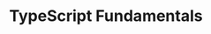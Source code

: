 ---
layout: workshop
title: TypeScript Fundamentals
weight: 3
permalink: "/services/training/2017-05-01-typescript-fundamentals"
redirect_from: "/training/2017-05-01-typescript-fundamentals"
category: Front End
description: Adding strong typing to large JavaScript apps with TypeScript helps reduce
  bugs, and keep developers on the performant and maintainable path. In this course,
  you'll learn everything you need to know to be successful when using TypeScript
  to build web apps with React, Ember.js or Angular 2.
image: "/images/training/2017-05-01-typescript-fundamentals.png"
stages:
- title: Why TypeScript?
  description: 'Adding types to JavaScript in a way that’s convenient requires considerable
    finesse. We’ll walk through how TypeScript’s compiler works, and the benefits
    that teams who use the language will enjoy.

'
  duration: 120
  agenda_items:
  - title: Welcome and Setup
    description: We'll introduce ourselves and meet each other, and ensure everyone
      is properly set up for the course.
    item_type: lecture
    start_time: '9:00'
    duration: 15
  - title: Strange JavaScript & The Benefits of Types
    description: JavaScript has some quirky characteristics that can lead to considerable
      confusion, particularly from those who come from a background using a strongly-typed
      language like C++ or Java.
    item_type: lecture
    start_time: '9:15'
    duration: 30
  - title: Using the TypeScript Compiler
    description: The Typescript compiler is a robust tool for turning your code into
      JavaScript. We’ll look at how the tool is typically used, and the vast array
      of important configuration parameters we can tweak to get just what we need.
    item_type: lecture
    start_time: '9:45'
    duration: 30
  - title: 'EXERCISE: Compiling TypeScript into JavaScript'
    description: We'll use our knowledge of the `tsc` command to compile some TypeScript
      files into appropriate JavaScript code.
    item_type: exercise
    start_time: '10:15'
    duration: 30
  - title: Coffee Break
    description: Coffee Break
    item_type: break
    start_time: '10:45'
    duration: 15
- title: Today's JavaScript is Yesterday's TypeScript
  description: Starting with the ES2015 revision of the JavaScript language standard,
    it has begun to adopt many well-loved features of TypeScript. Because of this,
    it’s common to see some things that the JavaScript community would consider “experimental”
    used widely in TypeScript programs. We’ll look at some of these areas in detail.
  duration: 420
  agenda_items:
  - title: Modules
    description: Modules have been a first class part of TypeScript since before people
      started using them widely in JavaScript. We'll look at how to stitch encapsulated
      and modular pieces of code together, and cover some best practices regarding
      namespaces, named and default exports, and importing.
    item_type: lecture
    start_time: '11:00'
    duration: 30
  - title: 'EXERCISE: Refactor into modules'
    description: Using our best practices for modules, refactor the code for this
      exercise so that it's separated into distinct modules, and more easily unit
      testable.
    item_type: exercise
    start_time: '11:30'
    duration: 30
  - title: Classes and Prototypes
    description: Classes are an important abstraction built on top of JavaScript's
      prototypal inheritance, which reduces the propensity for developers to tread
      into a counterintuitive territory. TypeScript makes heavy use of the concept
      of a JavaScript class and adds some unique features that you won't see in the
      JS world.
    item_type: lecture
    start_time: '12:00'
    duration: 30
  - title: 'EXERCISE: Color picker: class edition'
    description: Implement a color picker using JavaScript classes.
    item_type: exercise
    start_time: '12:30'
    duration: 30
  - title: Lunch
    description: Break for lunch
    item_type: break
    start_time: '13:00'
    duration: 60
  - title: Decorators
    description: 'Decorators allow us to modify and annotate things like classes,
      functions and values in an easy and declarative way. While they''re starting
      to look like promising additions to the JavaScript language spec, you''ll see
      them in TypeScript all the time. '
    item_type: lecture
    start_time: '14:00'
    duration: 30
  - title: 'EXERCISE: Memoized functions'
    description: 'Memoization is a technique that can be used with pure functions,
      where output values are “remembered” for an input argument(s). Thus, re-invoking
      the function with the same arguments will return the same “remembered” result.
      We’ll implement a `@memoize` function decorator so that we can apply this technique
      easily and cleanly in our code. '
    item_type: exercise
    start_time: '14:30'
    duration: 30
  - title: Enhanced Objects & Property Descriptors
    description: Enhanced object literals allow us to do common things like add methods
      and properties more clearly and easily than ever before. We'll look at how object
      literals have evolved since the ES5 JavaScript standard, and then explore additional
      features that TypeScript bring to the party.
    item_type: lecture
    start_time: '15:30'
    duration: 20
  - title: 'EXERCISE: Getter/Setter based properties'
    description: Using a property descriptor, define a property on an object that's
      **derived** from other values. We should be able to get and set this property,
      just as if it was value based. For the getter and setter you define, you should
      take care of keeping all dependencies properly in sync.
    item_type: exercise
    start_time: '15:50'
    duration: 20
  - title: Iterators and Generators
    description: 'Several core JavaScript objects are “Iterables”, meaning they can
      provide an Iterator: special objects that maintain iteration state and can be
      asked for the next item in a sequence. Generator functions are simply functions
      that return iterators. We’ll look at these concepts in depth, and illustrate
      how they serve as the foundation for many higher-level JavaScript language features.'
    item_type: lecture
    start_time: '16:10'
    duration: 40
  - title: Async & Await
    description: 'Async and await are starting to creep into the JavaScript world,
      but these keywords have been broadly used in TypeScript programs for many years.
      We''ll learn about how these new keywords allow us to write async code that
      looks almost like the synchronous (blocking) equivalent!

'
    item_type: lecture
    start_time: '16:50'
    duration: 25
  - title: Recap & Wrap Up
    description: We'll recap what we've covered today, and set our sights on a homework
      assignment and tomorrow's agenda
    item_type: lecture
    start_time: '17:15'
    duration: 15
  - title: 'HOMEWORK: Async Task Runner'
    description: One of the most powerful things we can build on top of generator
      functions is an “async task runner”. You have an “autocomplete” use case already
      set up, that involves running several async operations in sequence.
    item_type: exercise
    start_time: '18:30'
    duration: 60
- title: Applying Types
  description: Now that we've bolstered our knowledge of some less-frequently-used
    areas of JavaScript, we'll start to add types to the mix.
  duration: 315
  agenda_items:
  - title: Welcome & Solution to Homework
    description: We'll go through the agenda for today and the solution to last night's
      homework exercise.
    item_type: lecture
    start_time: '9:00'
    duration: 20
  - title: Type Annotations
    description: Type annotations, which can be used anywhere a value is declared,
      passed or returned, are the basis for some fantastic editor features and static
      code analysis. We'll look at some of the most basic type annotation use cases,
      and demonstrate how those ugly areas of JavaScript quickly begin to go away.
    item_type: lecture
    start_time: '9:20'
    duration: 20
  - title: 'EXERCISE: Typed Color Picker'
    description: Add type annotations to our color picker. Your solution should result
      in no warnings emitted by the TypeScript compiler.
    item_type: exercise
    start_time: '9:40'
    duration: 20
  - title: Ambient Types
    description: Ambient types allow us to provide type information for any JavaScript
      code that's included in our project.
    item_type: lecture
    start_time: '10:00'
    duration: 20
  - title: 'EXERCISE: Adding types for an existing JS library'
    description: 'Use our knowledge of the standard setup for `*.d.ts` files to supply
      type information for our color conversion library.

'
    item_type: exercise
    start_time: '10:20'
    duration: 20
  - title: Coffee Break
    description: Coffee Break
    item_type: break
    start_time: '10:40'
    duration: 10
  - title: Optionals
    description: Adding type annotations to your code can start to apply some unexpected
      constrains -- one of which is that "optional" arguments must be explicitly defined
      as such. We'll look at how this is done in TypeScript, and how to decide between
      "optionals" or arguments with default values when designing functions.
    item_type: lecture
    start_time: '10:50'
    duration: 20
  - title: 'EXERCISE: Making our color picker more robust'
    description: Using our knowledge of optionals and default parameter values, make
      the provided edge and corner test cases pass with no TypeScript compiler warnings.
    item_type: exercise
    start_time: '11:10'
    duration: 20
  - title: Interfaces
    description: Interfaces allow us to go way beyond the default basic types that
      we're provided with, and to define complex types of our own. We'll look at how
      interfaces can be used for "structural typing" and how we can implement multiple
      interfaces in an ES2015 class using the `implements` keyword.
    item_type: lecture
    start_time: '11:30'
    duration: 20
  - title: 'EXERCISE: Structural typing with interfaces'
    description: Use an interface to represent a color as an object with r, g, and
      b channels. Update the rest of your code so that all tests pass with this new
      color representation, with no TypeScript compiler warnings or errors.
    item_type: exercise
    start_time: '11:50'
    duration: 20
  - title: Lunch
    description: Break for lunch
    item_type: break
    start_time: '12:10'
    duration: 50
  - title: Generics
    description: Generics allow us to define classes or functions in ways that are
      type-agnostic, meaning that they work across a broad range of types, while still
      providing the benefits of type safety. We'll look at how this works, and walk
      through some common use cases.
    item_type: lecture
    start_time: '13:00'
    duration: 20
  - title: 'EXERCISE: Generics'
    description: 'Solve the provided exercise so that all tests pass, and the TypeScript
      compiler emits no warnings or errors.

'
    item_type: exercise
    start_time: '13:20'
    duration: 20
  - title: Type Guards, Coersion, Casting and Assertion
    description: 'There are several ways we can guard against and convert values to
      get the type we need, but these language features are a little different than
      what you may be used to due to TypeScript not having any kind of runtime reflection
      API. We''ll look at the broad range of options available, and then narrow down
      to best practices that will serve you well, even in very complex applications.

'
    item_type: lecture
    start_time: '13:40'
    duration: 20
  - title: Working with TSX
    description: TypeScript can be used with JSX very easily, but there are certain
      types of TypeScript syntax that interfere with JSX parsing. We'll identify these
      issues, and provide some TSX-friendly workarounds that'll let us get the same
      things done, even in React components.
    item_type: lecture
    start_time: '14:00'
    duration: 15
- title: Beyond JavaScript
  description: 'We are essentially using "modern JavaScript with types", and we will
    start adding in other language features that TypeScript brings to the table. '
  duration: 175
  agenda_items:
  - title: Access Modifiers
    description: 'The `public`, `private` and `protected` access modifiers allow us
      to control what our classes expose down their inheritance chain, and out to
      the rest of the world. We''ll study how structural type matching is affected
      by these modifiers, and provide some guidance and best practices to strike the
      appropriate balance between safety and flexibility.

'
    item_type: lecture
    start_time: '14:15'
    duration: 15
  - title: Readonly and Static
    description: The `readonly` and `static` keywords further enhance what we can
      do with JavaScript classes.
    item_type: lecture
    start_time: '14:30'
    duration: 15
  - title: 'EXERCISE: Access modifiers'
    description: Solve the provided exercise, such that all tests pass, and the TypeScript
      compiler emits no warnings or errors
    item_type: exercise
    start_time: '14:45'
    duration: 20
  - title: Enums
    description: Enums allow us to group a collection of related values together.
      TypeScript provides us with a robust and full-featured solution in this area,
      with some options that let us strike the balance between full-featured and lightweight.
    item_type: lecture
    start_time: '15:05'
    duration: 20
  - title: Mixins, Abstract Classes and Interfaces
    description: When it comes to inheritance, we have many options to choose from.
      We'll look at the appropriateness of abstract classes, interfaces, and mixins
      for various use cases, highlighting the pros and cons of each.
    item_type: lecture
    start_time: '15:25'
    duration: 20
  - title: 'EXERCISE: Data Modeling'
    description: Solve the provided exercise, such that all tests pass, and the TypeScript
      compiler emits no warnings or errors
    item_type: exercise
    start_time: '15:45'
    duration: 20
  - title: Code Style
    description: Odds are, you're probably used to writing plain JavaScript. We'll
      go over some code style best practices that you may want to add to your tslint
      typescript linting configuration.
    item_type: lecture
    start_time: '16:05'
    duration: 15
  - title: Using TypeScript with React
    description: 'React components provide us with some excellent opportunities to
      reap the benefits of what we''ve learned so far. We''ll review React''s DefinitelyTyped
      library type descriptions and see how much our editor helps us, compared to
      what we''d see were we using "vanilla JavaScript".

'
    item_type: lecture
    start_time: '16:20'
    duration: 20
  - title: 'EXERCISE: A typed react component'
    description: Rebuild the UI component for our color picker, using interfaces for
      the component state and props.
    item_type: exercise
    start_time: '16:40'
    duration: 30
- title: Migrating to TypeScript
  description: As Typescript works side-by-side with JavaScript easily and conveniently,
    the overhead to start using Typescript is very low. We'll discuss some topics
    related to moving a conventional JavaScript app to TypeScript, while striking
    the balance between capability and productivity.
  duration: 50
  agenda_items:
  - title: Adding Types Incrementally
    description: 'One of the core requirement of TypeScript is that it must be conveniently
      usable side-by-side with regular JavaScript. We''ll look at what it would take
      to add TypeScript to an existing project, and then incrementally add type information
      over time. '
    item_type: lecture
    start_time: '17:10'
    duration: 15
  - title: Using TypeScript with Babel
    description: You will often use TypeScript and Babel together. Because both of
      these libraries are responsible for taking something other than browser-friendly
      JavaScript and transforming it to ES5, there can be some strange behavior depending
      on how things are set up. We'll provide some guidelines for a setup that maximizes
      the benefit you get from both of these tools while minimizing confusion.
    item_type: lecture
    start_time: '17:25'
    duration: 20
  - title: Wrap up and recap
    description: We'll recap everything we've covered today, and provide some recommendations
      for further reading and learning.
    item_type: lecture
    start_time: '17:45'
    duration: 15
---